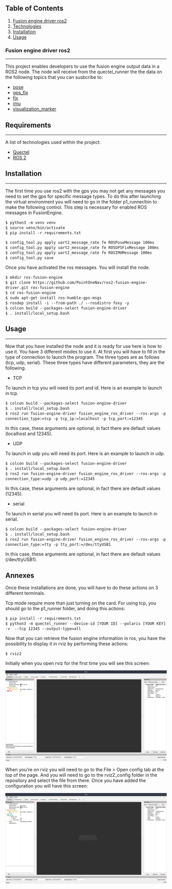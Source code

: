 ## Table of Contents
1. [Fusion engine driver ros2](#fusion-engine-driver-ros2)
2. [Technologies](#requirements)
3. [Installation](#installation)
3. [Usage](#usage)

### Fusion engine driver ros2
***
This project enables developers to use the fusion engine output data in a ROS2 node.
The node will receive from the quectel_runner the the data on the following topics that you can susbcribe to:

* [pose](http://docs.ros.org/en/noetic/api/geometry_msgs/html/msg/PoseStamped.html)
* [gps_fix](http://docs.ros.org/en/hydro/api/gps_common/html/msg/GPSFix.html)
* [fix](http://docs.ros.org/en/melodic/api/sensor_msgs/html/msg/NavSatFix.html)
* [imu](http://docs.ros.org/en/melodic/api/sensor_msgs/html/msg/Imu.html)
* [visualization_marker](http://wiki.ros.org/rviz/DisplayTypes/Marker)

## Requirements
***
A list of technologies used within the project:
* [Quectel](https://cdn.sanity.io/files/2p5fn5cz/production/5fd38edae48d577105acd1393bf918b81c9837e1.pdf)
* [ROS 2](https://docs.ros.org/en/humble/Installation.html)

## Installation
***

The first time you use ros2 with the gps you may not get any messages you need to set the gps for specific message types. To do this after launching the virtual environment you will need to go in the folder p1_runner/bin to make the following control. This step is necessary for enabled ROS messages in FusionEngine.

```
$ python3 -m venv venv
$ source venv/bin/activate
$ pip install -r requirements.txt
```

```
$ config_tool.py apply uart2_message_rate fe ROSPoseMessage 100ms
$ config_tool.py apply uart2_message_rate fe ROSGPSFixMessage 100ms
$ config_tool.py apply uart2_message_rate fe ROSIMUMessage 100ms
$ config_tool.py save
```
Once you have activated the ros messages. You will install the node.

```
$ mkdir ros-fusion-engine
$ git clone https://github.com/PointOneNav/ros2-fusion-engine-driver.git ros-fusion-engine
$ cd ros-fusion-engine
$ sudo apt-get install ros-humble-gps-msgs
$ rosdep install -i --from-path ./ --rosdistro foxy -y
$ colcon build --packages-select fusion-engine-driver                                                            
$ . install/local_setup.bash                                                                                   
```

## Usage
***

Now that you have installed the node and it is ready for use here is how to use it.
You have 3 different modes to use it. At first you will have to fill in the type of connection to launch the program.
The three types are as follows (tcp, udp, serial). These three types have different parameters, they are the following.

* TCP

To launch in tcp you will need its port and id. 
Here is an example to launch in tcp.

```
$ colcon build --packages-select fusion-engine-driver                                                            
$ . install/local_setup.bash                                                                                   
$ ros2 run fusion-engine-driver fusion_engine_ros_driver --ros-args -p connection_type:=tcp -p tcp_ip:=localhost -p tcp_port:=12345
```

In this case, these arguments are optional, in fact there are default values (localhost and 12345).

* UDP

To launch in udp you will need its port. 
Here is an example to launch in udp.

```
$ colcon build --packages-select fusion-engine-driver                                                            
$ . install/local_setup.bash                                                                                   
$ ros2 run fusion-engine-driver fusion_engine_ros_driver --ros-args -p connection_type:=udp -p udp_port:=12345
```

In this case, these arguments are optional, in fact there are default values (12345).

* serial

To launch in serial you will need its port. 
Here is an example to launch in serial.

```
$ colcon build --packages-select fusion-engine-driver                                                            
$ . install/local_setup.bash                                                                                   
$ ros2 run fusion-engine-driver fusion_engine_ros_driver --ros-args -p connection_type:=tty -p tty_port:=/dev/ttyUSB1
```

In this case, these arguments are optional, in fact there are default values (/dev/ttyUSB1).

## Annexes

Once these installations are done, you will have to do these actions on 3 different terminals.

Tcp mode require more than just turning on the card.
For using tcp, you should go to the p1_runner folder, and doing this actions:

```
$ pip install -r requirements.txt
$ python3 -m quectel_runner --device-id [YOUR ID] --polaris [YOUR KEY]  -v  --tcp 12345 --output-type=all
```

Now that you can retrieve the fusion engine information in ros, you have the possibility to display it in rviz by performing these actions:

```
$ rviz2
```

Initially when you open rviz for the first time you will see this screen:

![Screenshot](./docs/images/basic_rviz_without_config.png)

When you're on rviz you will need to go to the File > Open config tab at the top of the page.
And you will need to go to the rviz2_config folder in the repository and select the file from there.
Once you have added the configuration you will have this screen:

![Screenshot](./docs/images/rviz_window_with_config.png)
